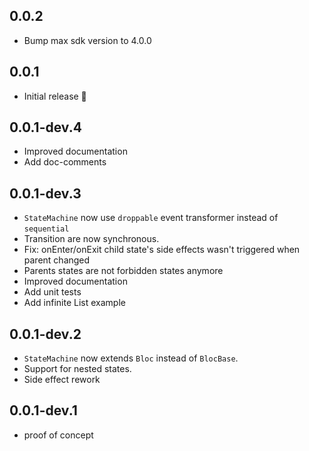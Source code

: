## 0.0.2
* Bump max sdk version to 4.0.0

## 0.0.1
* Initial release 🎉

## 0.0.1-dev.4
* Improved documentation
* Add doc-comments

## 0.0.1-dev.3
* `StateMachine` now use `droppable` event transformer instead of `sequential`
* Transition are now synchronous.
* Fix: onEnter/onExit child state's side effects wasn't triggered when parent changed
* Parents states are not forbidden states anymore
* Improved documentation
* Add unit tests
* Add infinite List example

## 0.0.1-dev.2
* `StateMachine` now extends `Bloc` instead of `BlocBase`.
* Support for nested states.
* Side effect rework

## 0.0.1-dev.1
* proof of concept
